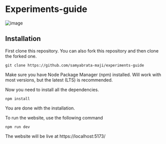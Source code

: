 # Experiments-guide

![image](./preview/presentation%20(1).png)

## Installation

First clone this repository. You can also fork this repository and then clone the forked one.

```
git clone https://github.com/samyabrata-maji/experiments-guide
```

Make sure you have Node Package Manager (npm) installed. Will work with most versions, but the latest (LTS) is recommended.

Now you need to install all the dependencies.
```
npm install
```

You are done with the installation.

To run the website, use the following command
```
npm run dev
```

The website will be live at https://localhost:5173/